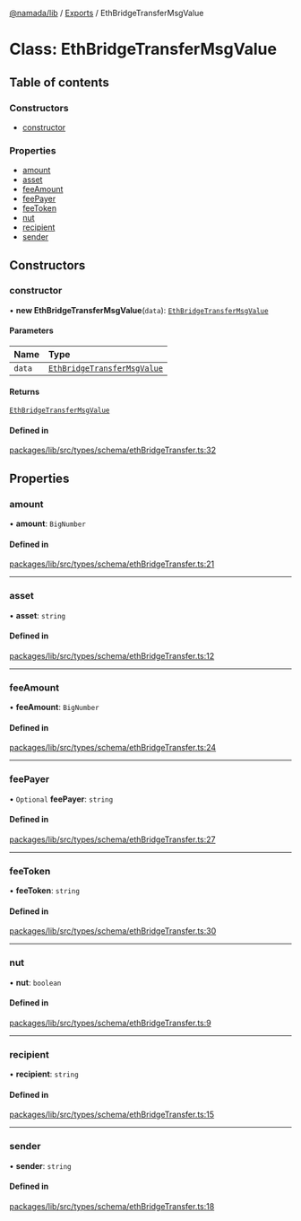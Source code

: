 [@namada/lib](../README.md) / [Exports](../modules.md) / EthBridgeTransferMsgValue

# Class: EthBridgeTransferMsgValue

## Table of contents

### Constructors

- [constructor](EthBridgeTransferMsgValue.md#constructor)

### Properties

- [amount](EthBridgeTransferMsgValue.md#amount)
- [asset](EthBridgeTransferMsgValue.md#asset)
- [feeAmount](EthBridgeTransferMsgValue.md#feeamount)
- [feePayer](EthBridgeTransferMsgValue.md#feepayer)
- [feeToken](EthBridgeTransferMsgValue.md#feetoken)
- [nut](EthBridgeTransferMsgValue.md#nut)
- [recipient](EthBridgeTransferMsgValue.md#recipient)
- [sender](EthBridgeTransferMsgValue.md#sender)

## Constructors

### constructor

• **new EthBridgeTransferMsgValue**(`data`): [`EthBridgeTransferMsgValue`](EthBridgeTransferMsgValue.md)

#### Parameters

| Name | Type |
| :------ | :------ |
| `data` | [`EthBridgeTransferMsgValue`](EthBridgeTransferMsgValue.md) |

#### Returns

[`EthBridgeTransferMsgValue`](EthBridgeTransferMsgValue.md)

#### Defined in

[packages/lib/src/types/schema/ethBridgeTransfer.ts:32](https://github.com/anoma/namada-sdkjs/blob/dd361cd98692159413426f6fb0fdf1714d54b437/packages/lib/src/types/schema/ethBridgeTransfer.ts#L32)

## Properties

### amount

• **amount**: `BigNumber`

#### Defined in

[packages/lib/src/types/schema/ethBridgeTransfer.ts:21](https://github.com/anoma/namada-sdkjs/blob/dd361cd98692159413426f6fb0fdf1714d54b437/packages/lib/src/types/schema/ethBridgeTransfer.ts#L21)

___

### asset

• **asset**: `string`

#### Defined in

[packages/lib/src/types/schema/ethBridgeTransfer.ts:12](https://github.com/anoma/namada-sdkjs/blob/dd361cd98692159413426f6fb0fdf1714d54b437/packages/lib/src/types/schema/ethBridgeTransfer.ts#L12)

___

### feeAmount

• **feeAmount**: `BigNumber`

#### Defined in

[packages/lib/src/types/schema/ethBridgeTransfer.ts:24](https://github.com/anoma/namada-sdkjs/blob/dd361cd98692159413426f6fb0fdf1714d54b437/packages/lib/src/types/schema/ethBridgeTransfer.ts#L24)

___

### feePayer

• `Optional` **feePayer**: `string`

#### Defined in

[packages/lib/src/types/schema/ethBridgeTransfer.ts:27](https://github.com/anoma/namada-sdkjs/blob/dd361cd98692159413426f6fb0fdf1714d54b437/packages/lib/src/types/schema/ethBridgeTransfer.ts#L27)

___

### feeToken

• **feeToken**: `string`

#### Defined in

[packages/lib/src/types/schema/ethBridgeTransfer.ts:30](https://github.com/anoma/namada-sdkjs/blob/dd361cd98692159413426f6fb0fdf1714d54b437/packages/lib/src/types/schema/ethBridgeTransfer.ts#L30)

___

### nut

• **nut**: `boolean`

#### Defined in

[packages/lib/src/types/schema/ethBridgeTransfer.ts:9](https://github.com/anoma/namada-sdkjs/blob/dd361cd98692159413426f6fb0fdf1714d54b437/packages/lib/src/types/schema/ethBridgeTransfer.ts#L9)

___

### recipient

• **recipient**: `string`

#### Defined in

[packages/lib/src/types/schema/ethBridgeTransfer.ts:15](https://github.com/anoma/namada-sdkjs/blob/dd361cd98692159413426f6fb0fdf1714d54b437/packages/lib/src/types/schema/ethBridgeTransfer.ts#L15)

___

### sender

• **sender**: `string`

#### Defined in

[packages/lib/src/types/schema/ethBridgeTransfer.ts:18](https://github.com/anoma/namada-sdkjs/blob/dd361cd98692159413426f6fb0fdf1714d54b437/packages/lib/src/types/schema/ethBridgeTransfer.ts#L18)
